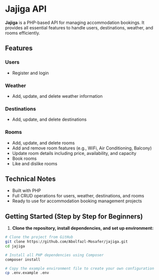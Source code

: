 # Jajiga API

**Jajiga** is a PHP-based API for managing accommodation bookings. It provides all essential features to handle users, destinations, weather, and rooms efficiently.

## Features

### Users
- Register and login

### Weather
- Add, update, and delete weather information

### Destinations
- Add, update, and delete destinations

### Rooms
- Add, update, and delete rooms
- Add and remove room features (e.g., WiFi, Air Conditioning, Balcony)
- Update room details including price, availability, and capacity
- Book rooms
- Like and dislike rooms

## Technical Notes
- Built with PHP
- Full CRUD operations for users, weather, destinations, and rooms
- Ready to use for accommodation booking management projects

## Getting Started (Step by Step for Beginners)

1. **Clone the repository, install dependencies, and set up environment:**
```bash
# Clone the project from GitHub
git clone https://github.com/Abolfazl-Mosafer/jajiga.git
cd jajiga

# Install all PHP dependencies using Composer
composer install

# Copy the example environment file to create your own configuration
cp .env.example .env
